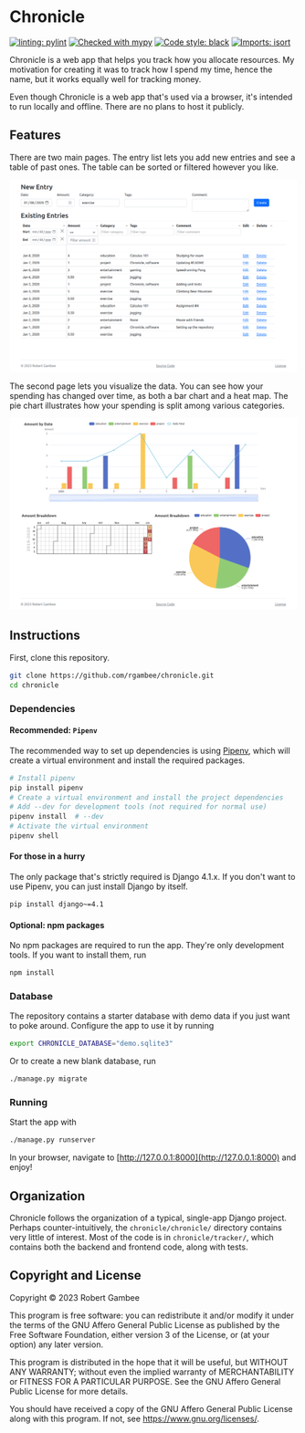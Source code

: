 # Chronicle

[![linting: pylint](https://img.shields.io/badge/linting-pylint-yellowgreen)](https://github.com/PyCQA/pylint)
[![Checked with mypy](https://www.mypy-lang.org/static/mypy_badge.svg)](https://mypy-lang.org/)
[![Code style: black](https://img.shields.io/badge/code%20style-black-000000.svg)](https://github.com/psf/black)
[![Imports: isort](https://img.shields.io/badge/%20imports-isort-%231674b1?style=flat&labelColor=ef8336)](https://pycqa.github.io/isort/)

Chronicle is a web app that helps you track how you allocate resources. My
motivation for creating it was to track how I spend my time, hence the name,
but it works equally well for tracking money.

Even though Chronicle is a web app that's used via a browser, it's intended to
run locally and offline. There are no plans to host it publicly.

## Features

There are two main pages. The entry list lets you add new entries and see a
table of past ones. The table can be sorted or filtered however you like.

![Example screenshot of the entry list page](doc/entry-list.png)

The second page lets you visualize the data. You can see how your spending has
changed over time, as both a bar chart and a heat map. The pie chart
illustrates how your spending is split among various categories.

![Example screenshot of the charts page](doc/charts.png)

## Instructions

First, clone this repository.

```bash
git clone https://github.com/rgambee/chronicle.git
cd chronicle
```

### Dependencies

#### Recommended: `Pipenv`

The recommended way to set up dependencies is using
[Pipenv](https://pipenv.pypa.io/), which will create a virtual
environment and install the required packages.

```bash
# Install pipenv
pip install pipenv
# Create a virtual environment and install the project dependencies
# Add --dev for development tools (not required for normal use)
pipenv install  # --dev
# Activate the virtual environment
pipenv shell
```

#### For those in a hurry

The only package that's strictly required is Django 4.1.x. If you don't want to
use Pipenv, you can just install Django by itself.

```bash
pip install django~=4.1
```

#### Optional: npm packages

No npm packages are required to run the app. They're only development tools. If
you want to install them, run

```bash
npm install
```

### Database

The repository contains a starter database with demo data if you just want to
poke around. Configure the app to use it by running

```bash
export CHRONICLE_DATABASE="demo.sqlite3"
```

Or to create a new blank database, run

```bash
./manage.py migrate
```

### Running

Start the app with

```bash
./manage.py runserver
```

In your browser, navigate to [http://127.0.0.1:8000](http://127.0.0.1:8000)
and enjoy!

## Organization

Chronicle follows the organization of a typical, single-app Django project.
Perhaps counter-intuitively, the `chronicle/chronicle/` directory contains very
little of interest. Most of the code is in `chronicle/tracker/`, which contains
both the backend and frontend code, along with tests.

## Copyright and License

Copyright &copy; 2023 Robert Gambee

This program is free software: you can redistribute it and/or modify
it under the terms of the GNU Affero General Public License as published by
the Free Software Foundation, either version 3 of the License, or
(at your option) any later version.

This program is distributed in the hope that it will be useful,
but WITHOUT ANY WARRANTY; without even the implied warranty of
MERCHANTABILITY or FITNESS FOR A PARTICULAR PURPOSE. See the
GNU Affero General Public License for more details.

You should have received a copy of the GNU Affero General Public License
along with this program. If not, see https://www.gnu.org/licenses/.
